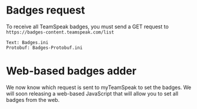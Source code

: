 # Badges request
To receive all TeamSpeak badges, you must send a GET request to      
```https://badges-content.teamspeak.com/list```
```
Text: Badges.ini      
Protobuf: Badges-Protobuf.ini
```
# Web-based badges adder
We now know which request is sent to myTeamSpeak to set the badges. We will soon releasing a web-based JavaScript that will allow you to set all badges from the web.
